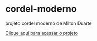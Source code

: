 # cordel-moderno
 projeto cordel moderno de Milton Duarte

<a href="https://simonsousa.github.io/cordel-moderno" target="_blank">Clique aqui para acessar o projeto</a>